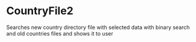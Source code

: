CountryFile2
============

Searches new country directory file with selected data with binary search and old countries files and shows it to user 
